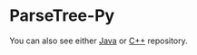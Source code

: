 # ParseTree-Py
You can also see either [Java](https://github.com/olcaytaner/ParseTree) 
or [C++](https://github.com/olcaytaner/ParseTree-CPP) repository.
